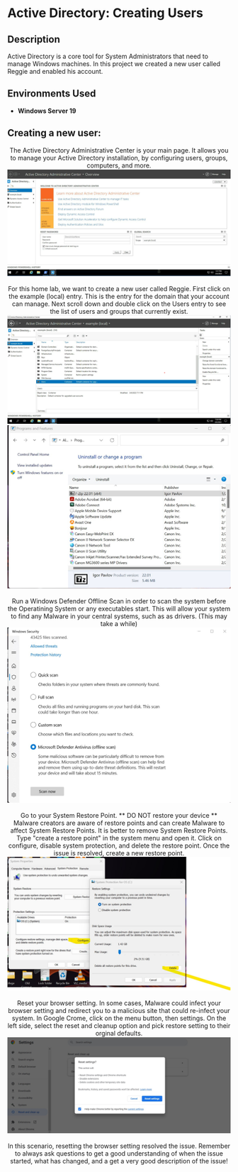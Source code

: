 <h1>Active Directory: Creating Users</h1>



<h2>Description</h2>
Active Directory is a core tool for System Administrators that need to manage Windows machines. In this project we created a new user called Reggie and enabled his account.
<br />




<h2>Environments Used </h2>

- <b>Windows Server 19</b> 

<h2>Creating a new user:</h2>

<p align="center">
The Active Directory Administrative Center is your main page. It allows you to manage your Active Directory installation, by configuring users, groups, computers, and more.<br/>
<img src="https://github.com/Rastallworth1/Active-Directory-Creating-Users/blob/main/AD%20Home.png"/>
<br />


<br />
For this home lab, we want to create a new user called Reggie. First click on the example (local) entry. This is the entry for the domain that your account can manage. Next scroll down and double click on the Users entry to see the list of users and groups that currently exist.<br/>
<img src="https://github.com/Rastallworth1/Active-Directory-Creating-Users/blob/main/Slide%202.png"/>
<br />
<img src="https://github.com/Rastallworth1/Malware-Trouble-Shooting/blob/main/Remove%20program.jpg"/>
<br />


<br />
Run a Windows Defender Offline Scan in order to scan the system before the Operatining System or any executables start. This will allow your system to find any Malware in your central systems, such as as drivers. (This may take a while)  <br/>
<img src="https://github.com/Rastallworth1/Malware-Trouble-Shooting/blob/main/offline%20scan.jpg"/>
<br />


<br />
Go to your System Restore Point. ** DO NOT restore your device ** Malware creators are aware of restore points and can create Malware to affect System Restore Points. It is better to remove System Restore Points. Type "create a restore point" in the system menu and open it. Click on configure, disable system protection, and delete the restore point. Once the issue is resolved, create a new restore point.  <br/>
<img src="https://github.com/Rastallworth1/Malware-Trouble-Shooting/blob/main/Restore%20Point.jpg"/>
<br />


<br />
Reset your browser setting. In some cases, Malware could infect your browser setting and redirect you to a malicious site that could re-infect your system. In Google Crome, click on the menu button, then settings. On the left side, select the reset and cleanup option and pick restore setting to their orginal defaults.  <br/>
<img src="https://github.com/Rastallworth1/Malware-Trouble-Shooting/blob/main/Reset%20Browser.jpg"/>
<br />


<br />
In this scenario, resetting the browser setting resolved the issue. Remember to always ask questions to get a good understanding of when the issue started, what has changed, and a get a very good description of the issue!  <br/>





